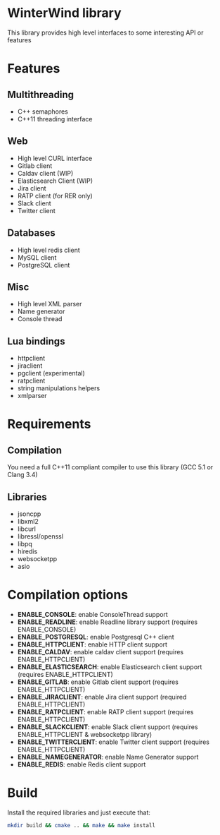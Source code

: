 # WinterWind library

This library provides high level interfaces to some interesting API or features

# Features
## Multithreading

* C++ semaphores
* C++11 threading interface

## Web

* High level CURL interface
* Gitlab client
* Caldav client (WIP)
* Elasticsearch Client (WIP)
* Jira client
* RATP client (for RER only)
* Slack client
* Twitter client

## Databases

* High level redis client
* MySQL client
* PostgreSQL client

## Misc

* High level XML parser
* Name generator
* Console thread

## Lua bindings

* httpclient
* jiraclient
* pgclient (experimental)
* ratpclient
* string manipulations helpers
* xmlparser

# Requirements

## Compilation

You need a full C++11 compliant compiler to use this library (GCC 5.1 or Clang 3.4)

## Libraries

* jsoncpp
* libxml2
* libcurl
* libressl/openssl
* libpq
* hiredis
* websocketpp
* asio

# Compilation options

* __ENABLE_CONSOLE__: enable ConsoleThread support
* __ENABLE_READLINE__: enable Readline library support (requires ENABLE_CONSOLE)
* __ENABLE_POSTGRESQL__: enable Postgresql C++ client
* __ENABLE_HTTPCLIENT__: enable HTTP client support
* __ENABLE_CALDAV__: enable caldav client support (requires ENABLE_HTTPCLIENT)
* __ENABLE_ELASTICSEARCH__: enable Elasticsearch client support (requires ENABLE_HTTPCLIENT)
* __ENABLE_GITLAB__: enable Gitlab client support (requires ENABLE_HTTPCLIENT)
* __ENABLE_JIRACLIENT__: enable Jira client support (required ENABLE_HTTPCLIENT)
* __ENABLE_RATPCLIENT__: enable RATP client support (requires ENABLE_HTTPCLIENT)
* __ENABLE_SLACKCLIENT__: enable Slack client support (requires ENABLE_HTTPCLIENT & websocketpp library)
* __ENABLE_TWITTERCLIENT__: enable Twitter client support (requires ENABLE_HTTPCLIENT)
* __ENABLE_NAMEGENERATOR__: enable Name Generator support
* __ENABLE_REDIS__: enable Redis client support

# Build

Install the required libraries and just execute that:

```bash
mkdir build && cmake .. && make && make install
```

